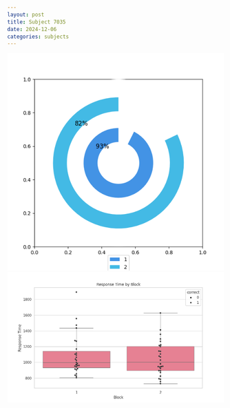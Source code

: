```yaml
---
layout: post
title: Subject 7035
date: 2024-12-06
categories: subjects
---
```


![](data/7035/run-4/7035__acc_test.png)
![](data/7035/run-4/7035_rt.png)
